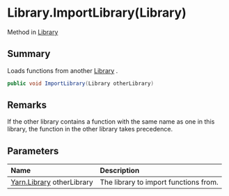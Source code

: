 # Library.ImportLibrary(Library)

Method in [Library](api/csharp/yarn.library.md)

## Summary


Loads functions from another  <a href="yarn.library.md">Library</a> .


```csharp
public void ImportLibrary(Library otherLibrary)
```

## Remarks


If the other library contains a function with the same name as
one in this library, the function in the other library takes
precedence.


## Parameters

|Name|Description|
|:---|:---|
|[Yarn.Library](api/csharp/yarn.library.md) otherLibrary|The library to import functions from.|

